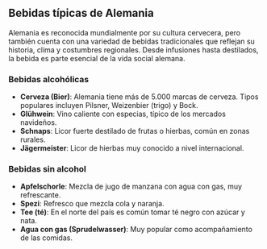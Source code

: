 ## Bebidas típicas de Alemania

Alemania es reconocida mundialmente por su cultura cervecera, pero también cuenta con una variedad de bebidas tradicionales que reflejan su historia, clima y costumbres regionales. Desde infusiones hasta destilados, la bebida es parte esencial de la vida social alemana.

### Bebidas alcohólicas

- **Cerveza (Bier)**: Alemania tiene más de 5.000 marcas de cerveza. Tipos populares incluyen Pilsner, Weizenbier (trigo) y Bock.
- **Glühwein**: Vino caliente con especias, típico de los mercados navideños.
- **Schnaps**: Licor fuerte destilado de frutas o hierbas, común en zonas rurales.
- **Jägermeister**: Licor de hierbas muy conocido a nivel internacional.

### Bebidas sin alcohol

- **Apfelschorle**: Mezcla de jugo de manzana con agua con gas, muy refrescante.
- **Spezi**: Refresco que mezcla cola y naranja.
- **Tee (té)**: En el norte del país es común tomar té negro con azúcar y nata.
- **Agua con gas (Sprudelwasser)**: Muy popular como acompañamiento de las comidas.
